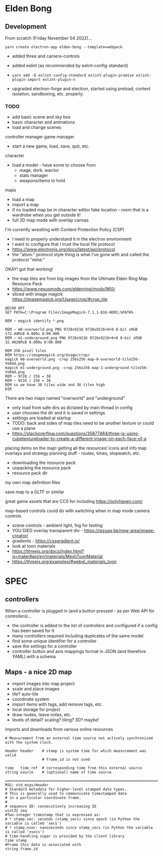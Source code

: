 # Elden Bong

## Development

From scratch (Friday November 04 2022)...

```
yarn create electron-app elden-bong --template=webpack
```

* added three and camera-controls
* added eslint (as recommended by eslint-config-standard)
* `yarn add -D eslint-config-standard eslint-plugin-promise eslint-plugin-import eslint-plugin-n`

* upgraded electron-forge and electron, started using preload, context isolation, sandboxing, etc. properly.


### TODO
* add basic scene and sky box
* basic character and animations
* load and change scenes


controller manager
game manager
* start a new game, load, save, quit, etc.

character
* load a model - have some to choose from
  * mage, dork, warrior
  * stats manager
  * weapons/items to hold

maps
* load a map
* import a map
* if no loaded map be in character editor fake location - room that is a wardrobe when you get outside it!
* full 2D map mode with overlay canvas

I'm currently wrestling with Content Protection Policy (CSP)
* I need to properly understand it in the electron environment
* I want to configure that I trust the local file protocol
* https://www.electronjs.org/docs/latest/api/protocol
* the "atom:" protocol style thing is what I've gone with and called the protocol "mine:"

OKAY! got that working!

* the map tiles are from big images from the Ultimate Elden Ring Map Resource Pack
* https://www.nexusmods.com/eldenring/mods/960/
* sliced with image magick https://imagemagick.org/Usage/crop/#crop_tile

```
@ECHO OFF
SET PATH=C:\Program Files\ImageMagick-7.1.1-Q16-HDRI;%PATH%

REM ~ magick identify *.png

REM ~ m0-overworld.png PNG 9728x9216 9728x9216+0+0 8-bit sRGB 172.44MiB 0.000u 0:00.000
REM ~ m1-underground.png PNG 9728x9216 9728x9216+0+0 8-bit sRGB 32.4026MiB 0.000u 0:00.000

REM 256 pixel tiles
REM https://imagemagick.org/Usage/crop/
magick m0-overworld.png -crop 256x256 map-0-overworld-tile256-%%04d.png
magick m1-underground.png -crop 256x256 map-1-underground-tile256-%%04d.png
REM ~ 9728 / 256 = 38
REM ~ 9216 / 256 = 36
REM so we have 38 tiles wide and 36 tiles high
DIR
```

There are two maps named "overworld" and "underground"
* only load from safe dirs as dictated by main thread in config
* user chooses the dir and it is saved in settings
* settings are loaded at startup
* TODO: back and sides of map tiles need to be another texture or could use a plane
* https://stackoverflow.com/questions/35877484/three-js-using-cubetextureloader-to-create-a-different-image-on-each-face-of-a

placing items on the map!
getting all the resources!
icons and info
map overlays and strategy planning stuff - routes, times, stopwatch, etc.

* downloading the resource pack
* unpacking the resource pack
* resource pack dir

my own map definition files

save map to a GLTF or similar

great game assets that are CC0 for including https://polyhaven.com/

map-based controls could do with switching when in map mode
camera controls



* scene controls - ambient light, fog for testing
* YOU DIED overlay transparent div - https://rezuaq.be/new-area/image-creator/
* gradients - https://cssgradient.io/
* look at toon materials
* https://threejs.org/docs/index.html?q=mater#api/en/materials/MeshToonMaterial
* https://threejs.org/examples/#webgl_materials_toon
# SPEC
## controllers
When a controller is plugged in (and a button pressed - as per Web API for controllers)...
- the controller is added to the list of controllers and configured if a config has been saved for it
- many controllers required including duplicates of the same model
- find some unique identifier for a controller
- save the settings for a controller
- controller button and axis mappings format in JSON (and therefore YAML) with a schema


## Maps - a nice 2D map
* import images into map project
* scale and place images
* tile? auto-tile
* coordinate system
* import items with tags, add remove tags, etc.
* local storage for project
* draw routes, leave notes, etc.
* levels of detail? scaling? tiling? 3D? maybe!

imports and downloads from various online resources

```
# Measurement from an external time source not actively synchronized with the system clock.

Header header    # stamp is system time for which measurement was valid
                 # frame_id is not used 

time   time_ref  # corresponding time from this external source
string source    # (optional) name of time source

================================================================================
MSG: std_msgs/Header
# Standard metadata for higher-level stamped data types.
# This is generally used to communicate timestamped data 
# in a particular coordinate frame.
# 
# sequence ID: consecutively increasing ID 
uint32 seq
#Two-integer timestamp that is expressed as:
# * stamp.sec: seconds (stamp_secs) since epoch (in Python the variable is called 'secs')
# * stamp.nsec: nanoseconds since stamp_secs (in Python the variable is called 'nsecs')
# time-handling sugar is provided by the client library
time stamp
#Frame this data is associated with
string frame_id

```


